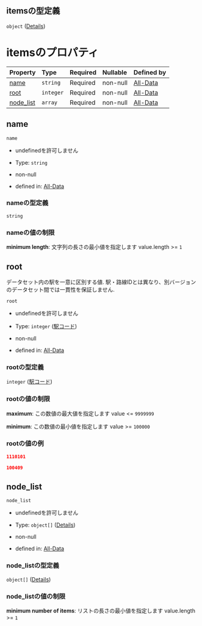 ## itemsの型定義

`object` ([Details](data-properties-探索部分木リスト-items.md))

# itemsのプロパティ

| Property                 | Type      | Required | Nullable | Defined by                                                                                                                          |
| :----------------------- | :-------- | :------- | :------- | :---------------------------------------------------------------------------------------------------------------------------------- |
| [name](#name)            | `string`  | Required | non-null | [All-Data](data-properties-探索部分木リスト-items-properties-name.md "undefined#/properties/tree_segments/items/properties/name")           |
| [root](#root)            | `integer` | Required | non-null | [All-Data](data-properties-探索部分木リスト-items-properties-駅コード.md "undefined#/properties/tree_segments/items/properties/root")           |
| [node\_list](#node_list) | `array`   | Required | non-null | [All-Data](data-properties-探索部分木リスト-items-properties-node_list.md "undefined#/properties/tree_segments/items/properties/node_list") |

## name



`name`

*   undefinedを許可しません

*   Type: `string`

*   non-null

*   defined in: [All-Data](data-properties-探索部分木リスト-items-properties-name.md "undefined#/properties/tree_segments/items/properties/name")

### nameの型定義

`string`

### nameの値の制限

**minimum length**: 文字列の長さの最小値を指定します value.length >= `1`

## root

データセット内の駅を一意に区別する値. 駅・路線IDとは異なり、別バージョンのデータセット間では一貫性を保証しません.

`root`

*   undefinedを許可しません

*   Type: `integer` ([駅コード](data-properties-探索部分木リスト-items-properties-駅コード.md))

*   non-null

*   defined in: [All-Data](data-properties-探索部分木リスト-items-properties-駅コード.md "undefined#/properties/tree_segments/items/properties/root")

### rootの型定義

`integer` ([駅コード](data-properties-探索部分木リスト-items-properties-駅コード.md))

### rootの値の制限

**maximum**: この数値の最大値を指定します value <= `9999999`

**minimum**: この数値の最小値を指定します value >= `100000`

### rootの値の例

```json
1110101
```

```json
100409
```

## node\_list



`node_list`

*   undefinedを許可しません

*   Type: `object[]` ([Details](data-properties-探索部分木リスト-items-properties-node_list-items.md))

*   non-null

*   defined in: [All-Data](data-properties-探索部分木リスト-items-properties-node_list.md "undefined#/properties/tree_segments/items/properties/node_list")

### node\_listの型定義

`object[]` ([Details](data-properties-探索部分木リスト-items-properties-node_list-items.md))

### node\_listの値の制限

**minimum number of items**: リストの長さの最小値を指定します value.length >= `1`
